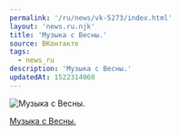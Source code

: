 ```yaml
---
permalink: '/ru/news/vk-5273/index.html'
layout: 'news.ru.njk'
title: 'Музыка с Весны.'
source: ВКонтакте
tags:
  - news_ru
description: 'Музыка с Весны.'
updatedAt: 1522314060
---
```

![Музыка с Весны.](https://sun9-64.userapi.com/impf/c637630/v637630075/3d839/QoS1sHwG3kY.jpg?size=512x512&quality=96&proxy=1&sign=78f0106029e090c8282f188bbe1dea0a&c_uniq_tag=rswCnCSV4C4IHfNBivKw_eISXAbwtArby3iNpAlcW5E&type=album)

[Музыка с Весны.](https://m.vk.com/audio?act=audio_playlist-131429_53182296&api_view=0de9374bf069aad0dad38e9374b819)
